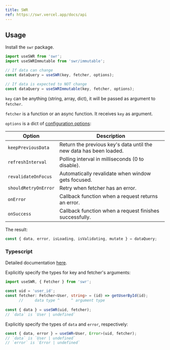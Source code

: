 ```yaml
---
title: SWR
ref: https://swr.vercel.app/docs/api
---
```


## Usage

Install the `swr` package.

```javascript
import useSWR from 'swr';
import useSWRImmutable from 'swr/immutable';

// If data can change
const dataQuery = useSWR(key, fetcher, options);

// If data is expected to NOT change
const dataQuery = useSWRImmutable(key, fetcher, options);
```

`key` can be anything (string, array, dict),
it will be passed as argument to `fetcher`.

`fetcher` is a function or an async function.
It receives `key` as argument.

`options` is a dict of [configuration options](https://swr.vercel.app/docs/api#options):

| Option               | Description                                                        |
| -------------------- | ------------------------------------------------------------------ |
| `keepPreviousData`   | Return the previous key's data until the new data has been loaded. |
| `refreshInterval`    | Polling interval in milliseconds (0 to disable).                   |
| `revalidateOnFocus`  | Automatically revalidate when window gets focused.                 |
| `shouldRetryOnError` | Retry when fetcher has an error.                                   |
| `onError`            | Callback function when a request returns an error.                 |
| `onSuccess`          | Callback function when a request finishes successfully.            |

The result:

```javascript
const { data, error, isLoading, isValidating, mutate } = dataQuery;
```

### Typescript

Detailed documentation [here](https://swr.vercel.app/docs/typescript).

Explicitly specify the types for key and fetcher's arguments:

```typescript
import useSWR, { Fetcher } from 'swr';
 
const uid = 'user_id';
const fetcher: Fetcher<User, string> = (id) => getUserById(id);
      //     data type ^     ^ argument type
 
const { data } = useSWR(uid, fetcher);
// `data` is `User | undefined`
```

Explicitly specify the types of `data` and `error`, respectively:

```typescript
const { data, error } = useSWR<User, Error>(uid, fetcher);
// `data` is `User | undefined`
// `error` is `Error | undefined`
```
